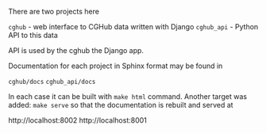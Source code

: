 There are two projects here 

`cghub` - web interface to CGHub data written with Django
`cghub_api` - Python API to this data

API is used by the cghub the Django app.

Documentation for each project in Sphinx format may be found in

`cghub/docs`
`cghub_api/docs`

In each case it can be built with `make html` command. Another target was added:
`make serve` so that the documentation is rebuilt and served at 

http://localhost:8002
http://localhost:8001
